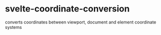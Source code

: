 # svelte-coordinate-conversion #

converts coordinates between viewport, document and element coordinate systems
 
